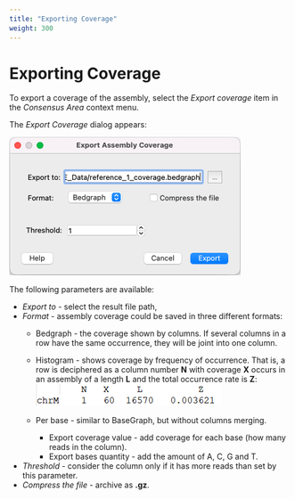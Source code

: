 ```yaml
---
title: "Exporting Coverage"
weight: 300
---
```



# Exporting Coverage

To export a coverage of the assembly, select the _Export coverage_ item in the _Consensus Area_ context menu.

The _Export Coverage_ dialog appears:

![](/images/65929844/65929845.png)

The following parameters are available:

*   _Export to_ - select the result file path,
*   _Format_ - assembly coverage could be saved in three different formats:
    *   Bedgraph - the coverage shown by columns. If several columns in a row have the same occurrence, they will be joint into one column.
    *   Histogram - shows coverage by frequency of occurrence. That is, a row is deciphered as a column number **N** with coverage **X** occurs in an assembly of a length **L** and the total occurrence rate is **Z**:
        ![](/images/65929844/96666051.png)


    *   Per base - similar to BaseGraph, but without columns merging.
        *   Export coverage value - add coverage for each base (how many reads in the column).
        *   Export bases quantity - add the amount of A, C, G and T.
*   _Threshold_ - consider the column only if it has more reads than set by this parameter.
*   _Compress the file_ - archive as **.gz**.
